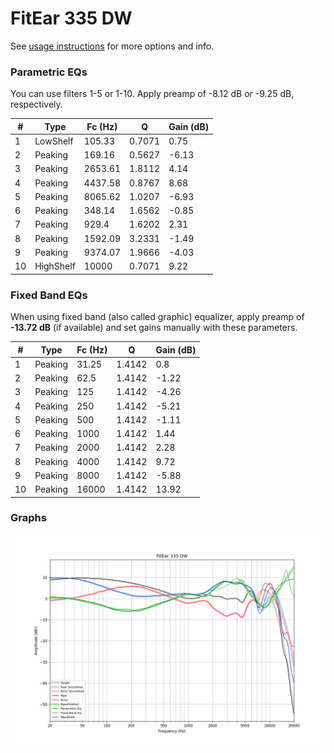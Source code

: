 # FitEar 335 DW
See [usage instructions](https://github.com/jaakkopasanen/AutoEq#usage) for more options and info.

### Parametric EQs
You can use filters 1-5 or 1-10. Apply preamp of -8.12 dB or -9.25 dB, respectively.

|   # | Type      |   Fc (Hz) |      Q |   Gain (dB) |
|-----|-----------|-----------|--------|-------------|
|   1 | LowShelf  |    105.33 | 0.7071 |        0.75 |
|   2 | Peaking   |    169.16 | 0.5627 |       -6.13 |
|   3 | Peaking   |   2653.61 | 1.8112 |        4.14 |
|   4 | Peaking   |   4437.58 | 0.8767 |        8.68 |
|   5 | Peaking   |   8065.62 | 1.0207 |       -6.93 |
|   6 | Peaking   |    348.14 | 1.6562 |       -0.85 |
|   7 | Peaking   |    929.4  | 1.6202 |        2.31 |
|   8 | Peaking   |   1592.09 | 3.2331 |       -1.49 |
|   9 | Peaking   |   9374.07 | 1.9666 |       -4.03 |
|  10 | HighShelf |  10000    | 0.7071 |        9.22 |

### Fixed Band EQs
When using fixed band (also called graphic) equalizer, apply preamp of **-13.72 dB** (if available) and set gains manually with these parameters.

|   # | Type    |   Fc (Hz) |      Q |   Gain (dB) |
|-----|---------|-----------|--------|-------------|
|   1 | Peaking |     31.25 | 1.4142 |        0.8  |
|   2 | Peaking |     62.5  | 1.4142 |       -1.22 |
|   3 | Peaking |    125    | 1.4142 |       -4.26 |
|   4 | Peaking |    250    | 1.4142 |       -5.21 |
|   5 | Peaking |    500    | 1.4142 |       -1.11 |
|   6 | Peaking |   1000    | 1.4142 |        1.44 |
|   7 | Peaking |   2000    | 1.4142 |        2.28 |
|   8 | Peaking |   4000    | 1.4142 |        9.72 |
|   9 | Peaking |   8000    | 1.4142 |       -5.88 |
|  10 | Peaking |  16000    | 1.4142 |       13.92 |

### Graphs
![](./FitEar%20335%20DW.png)
